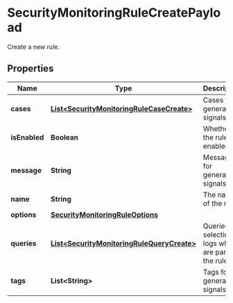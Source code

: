 

# SecurityMonitoringRuleCreatePayload

Create a new rule.
## Properties

Name | Type | Description | Notes
------------ | ------------- | ------------- | -------------
**cases** | [**List&lt;SecurityMonitoringRuleCaseCreate&gt;**](SecurityMonitoringRuleCaseCreate.md) | Cases for generating signals. | 
**isEnabled** | **Boolean** | Whether the rule is enabled. | 
**message** | **String** | Message for generated signals. | 
**name** | **String** | The name of the rule. | 
**options** | [**SecurityMonitoringRuleOptions**](SecurityMonitoringRuleOptions.md) |  | 
**queries** | [**List&lt;SecurityMonitoringRuleQueryCreate&gt;**](SecurityMonitoringRuleQueryCreate.md) | Queries for selecting logs which are part of the rule. | 
**tags** | **List&lt;String&gt;** | Tags for generated signals. |  [optional]



